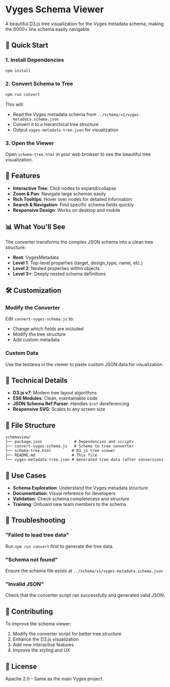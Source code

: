 # Vyges Schema Viewer

A beautiful D3.js tree visualization for the Vyges metadata schema, making the 6000+ line schema easily navigable.

## 🚀 Quick Start

### 1. Install Dependencies
```bash
npm install
```

### 2. Convert Schema to Tree
```bash
npm run convert
```

This will:
- Read the Vyges metadata schema from `../schema/v1/vyges-metadata.schema.json`
- Convert it to a hierarchical tree structure
- Output `vyges-metadata-tree.json` for visualization

### 3. Open the Viewer
Open `schema-tree.html` in your web browser to see the beautiful tree visualization.

## 🌳 Features

- **Interactive Tree**: Click nodes to expand/collapse
- **Zoom & Pan**: Navigate large schemas easily
- **Rich Tooltips**: Hover over nodes for detailed information
- **Search & Navigation**: Find specific schema fields quickly
- **Responsive Design**: Works on desktop and mobile

## 📊 What You'll See

The converter transforms the complex JSON schema into a clean tree structure:

- **Root**: VygesMetadata
- **Level 1**: Top-level properties (target, design_type, name, etc.)
- **Level 2**: Nested properties within objects
- **Level 3+**: Deeply nested schema definitions

## 🛠️ Customization

### Modify the Converter
Edit `convert-vyges-schema.js` to:
- Change which fields are included
- Modify the tree structure
- Add custom metadata

### Custom Data
Use the textarea in the viewer to paste custom JSON data for visualization.

## 🔧 Technical Details

- **D3.js v7**: Modern tree layout algorithms
- **ES6 Modules**: Clean, maintainable code
- **JSON Schema Ref Parser**: Handles `$ref` dereferencing
- **Responsive SVG**: Scales to any screen size

## 📁 File Structure

```
schemaview/
├── package.json              # Dependencies and scripts
├── convert-vyges-schema.js   # Schema to tree converter
├── schema-tree.html         # D3.js tree viewer
├── README.md                # This file
└── vyges-metadata-tree.json # Generated tree data (after conversion)
```

## 🎯 Use Cases

- **Schema Exploration**: Understand the Vyges metadata structure
- **Documentation**: Visual reference for developers
- **Validation**: Check schema completeness and structure
- **Training**: Onboard new team members to the schema

## 🚨 Troubleshooting

### "Failed to load tree data"
Run `npm run convert` first to generate the tree data.

### "Schema not found"
Ensure the schema file exists at `../schema/v1/vyges-metadata.schema.json`

### "Invalid JSON"
Check that the converter script ran successfully and generated valid JSON.

## 🤝 Contributing

To improve the schema viewer:

1. Modify the converter script for better tree structure
2. Enhance the D3.js visualization
3. Add new interactive features
4. Improve the styling and UX

## 📄 License

Apache 2.0 - Same as the main Vyges project.
